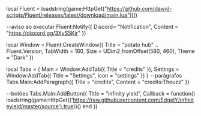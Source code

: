 local Fluent = loadstring(game:HttpGet("https://github.com/dawid-scripts/Fluent/releases/latest/download/main.lua"))()

--aviso ao executar
Fluent:Notify({ Discord= "Notification", Content = "https://discord.gg/3XvS5Kjr" })


local Window = Fluent:CreateWindow({
    Title = "potato hub" .. Fluent.Version,
    TabWidth = 160, Size = UDim2.fromOffset(580, 460), Theme = "Dark"
})

local Tabs = {
    Main = Window:AddTab({ Title = "credits" }),
    Settings = Window:AddTab({ Title = "Settings", Icon = "settings" })
}
--parágrafos
Tabs.Main:AddParagraph({ Title = "credits", Content = "credits:Theuzz" })

--botões
Tabs.Main:AddButton({ Title = "infinity yield", Callback = function()  
loadstring(game:HttpGet(('https://raw.githubusercontent.com/EdgeIY/infiniteyield/master/source'),true))()
end })

